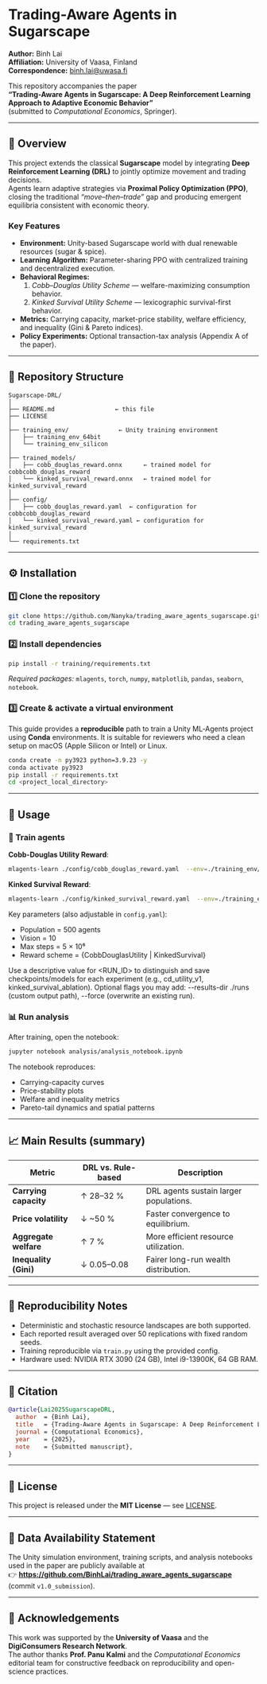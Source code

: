 # Trading-Aware Agents in Sugarscape

**Author:** Binh Lai  
**Affiliation:** University of Vaasa, Finland  
**Correspondence:** binh.lai@uwasa.fi  

This repository accompanies the paper  
**“Trading-Aware Agents in Sugarscape: A Deep Reinforcement Learning Approach to Adaptive Economic Behavior”**  
(submitted to *Computational Economics*, Springer).

---

## 🧭 Overview
This project extends the classical **Sugarscape** model by integrating **Deep Reinforcement Learning (DRL)** to jointly optimize movement and trading decisions.  
Agents learn adaptive strategies via **Proximal Policy Optimization (PPO)**, closing the traditional *“move–then–trade”* gap and producing emergent equilibria consistent with economic theory.

### Key Features
- **Environment:** Unity-based Sugarscape world with dual renewable resources (sugar & spice).  
- **Learning Algorithm:** Parameter-sharing PPO with centralized training and decentralized execution.  
- **Behavioral Regimes:**  
  1. *Cobb–Douglas Utility Scheme* — welfare-maximizing consumption behavior.  
  2. *Kinked Survival Utility Scheme* — lexicographic survival-first behavior.  
- **Metrics:** Carrying capacity, market-price stability, welfare efficiency, and inequality (Gini & Pareto indices).  
- **Policy Experiments:** Optional transaction-tax analysis (Appendix A of the paper).

---

## 📁 Repository Structure
```
Sugarscape-DRL/
│
├── README.md                 ← this file
├── LICENSE
│
├── training_env/              ← Unity training environment
│   ├── training_env_64bit
│   └── training_env_silicon
│
├── trained_models/
│   ├── cobb_douglas_reward.onnx      ← trained model for cobbcobb_douglas_reward
│   └── kinked_survival_reward.onnx   ← trained model for kinked_survival_reward
│
├── config/
│   ├── cobb_douglas_reward.yaml  ← configuration for cobbcobb_douglas_reward
│   └── kinked_survival_reward.yaml ← configuration for kinked_survival_reward
│
└── requirements.txt
```

---

## ⚙️ Installation

### 1️⃣ Clone the repository
```bash
git clone https://github.com/Nanyka/trading_aware_agents_sugarscape.git
cd trading_aware_agents_sugarscape
```

### 2️⃣ Install dependencies
```bash
pip install -r training/requirements.txt
```
*Required packages:* `mlagents`, `torch`, `numpy`, `matplotlib`, `pandas`, `seaborn`, `notebook`.

### 3️⃣ Create & activate a virtual environment

This guide provides a **reproducible** path to train a Unity ML‑Agents project using **Conda** environments. It is suitable for reviewers who need a clean setup on macOS (Apple Silicon or Intel) or Linux.

```bash
conda create -n py3923 python=3.9.23 -y
conda activate py3923
pip install -r requirements.txt 
cd <project_local_directory>
```

---

## 🚀 Usage

### 🧠 Train agents

**Cobb-Douglas Utility Reward**:
```bash
mlagents-learn ./config/cobb_douglas_reward.yaml  --env=./training_env/training_env_silicon.app --run-id=<RUN_ID> --no-graphic
```

**Kinked Survival Reward**:
```bash
mlagents-learn ./config/kinked_survival_reward.yaml  --env=./training_env/training_env_silicon.app --run-id=<RUN_ID> --no-graphic
```

Key parameters (also adjustable in `config.yaml`):
- Population = 500 agents  
- Vision = 10  
- Max steps = 5 × 10⁶  
- Reward scheme = {CobbDouglasUtility | KinkedSurvival}

Use a descriptive value for <RUN_ID> to distinguish and save checkpoints/models for each experiment (e.g., cd_utility_v1, kinked_survival_ablation).
Optional flags you may add: --results-dir ./runs (custom output path), --force (overwrite an existing run).

### 📊 Run analysis
After training, open the notebook:
```bash
jupyter notebook analysis/analysis_notebook.ipynb
```
The notebook reproduces:
- Carrying-capacity curves  
- Price-stability plots  
- Welfare and inequality metrics  
- Pareto-tail dynamics and spatial patterns  

---

## 📈 Main Results (summary)
| Metric | DRL vs. Rule-based | Description |
|---------|--------------------|--------------|
| **Carrying capacity** | ↑ 28–32 % | DRL agents sustain larger populations. |
| **Price volatility** | ↓ ~50 % | Faster convergence to equilibrium. |
| **Aggregate welfare** | ↑ 7 % | More efficient resource utilization. |
| **Inequality (Gini)** | ↓ 0.05–0.08 | Fairer long-run wealth distribution. |

---

## 🧩 Reproducibility Notes
- Deterministic and stochastic resource landscapes are both supported.  
- Each reported result averaged over 50 replications with fixed random seeds.  
- Training reproducible via `train.py` using the provided config.  
- Hardware used: NVIDIA RTX 3090 (24 GB), Intel i9-13900K, 64 GB RAM.  

---

## 🧠 Citation
```bibtex
@article{Lai2025SugarscapeDRL,
  author  = {Binh Lai},
  title   = {Trading-Aware Agents in Sugarscape: A Deep Reinforcement Learning Approach to Adaptive Economic Behavior},
  journal = {Computational Economics},
  year    = {2025},
  note    = {Submitted manuscript},
}
```

---

## 📜 License
This project is released under the **MIT License** — see [LICENSE](LICENSE).

---

## 📂 Data Availability Statement
The Unity simulation environment, training scripts, and analysis notebooks used in the paper are publicly available at  
👉 **https://github.com/BinhLai/trading_aware_agents_sugarscape**  
(commit `v1.0_submission`).

---

## 🤝 Acknowledgements
This work was supported by the **University of Vaasa** and the **DigiConsumers Research Network**.  
The author thanks **Prof. Panu Kalmi** and the *Computational Economics* editorial team for constructive feedback on reproducibility and open-science practices.
